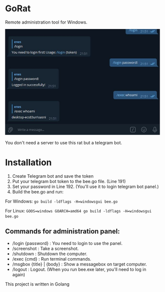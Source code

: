 # GoRat
Remote administration tool for Windows.

![screenshot](img.JPG)

You don't need a server to use this rat but a telegram bot.

# Installation

1) Create Telegram bot and save the token
2) Put your telegram bot token to the bee.go file. (Line 191)
3) Set your password in Line 192. (You'll use it to login telegram bot panel.)
4) Build the bee.go and run:

For Windows:
`
go build -ldflags -H=windowsgui bee.go
`

For Linux:
`
GOOS=windows GOARCH=amd64 go build -ldflags -H=windowsgui bee.go
`

## Commands for administration panel:

* /login {password} : You need to login to use the panel.
* /screenshot : Take a screenshot.
* /shutdown : Shutdown the computer.
* /exec {cmd} : Run terminal commands.
* /msgbox {title} | {body} : Show a messagebox on target computer.
* /logout : Logout. (When you run bee.exe later, you'll need to log in again)



This project is written in Golang
